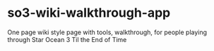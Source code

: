 # so3-wiki-walkthrough-app
One page wiki style page with tools, walkthrough, for people playing through Star Ocean 3 Til the End of Time
